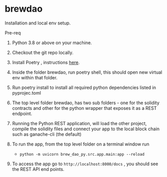 # brewdao

Installation and local env setup.

Pre-req

1. Python 3.8 or above on your machine.

2. Checkout the git repo locally.
3. Install Poetry , instructions [here](https://python-poetry.org/docs/#installation).
4. Inside the folder brewdao, run poetry shell, this should open new virtual env within that folder.
5. Run poetry install to install all required python dependencies listed in pyprojec.toml
6. The top level folder brewdao, has two sub folders - one for the solidity contracts and other for the python wrapper
   that exposes it as a REST endpoint.
7. Running the Python REST application, will load the other project, compile the solidity files and connect your app to
   the local block chain such as ganache-cli (the default)
8. To run the app, from the top level folder on a terminal window run
   - `python -m uvicorn brew_dao_py.src.app.main:app --reload`
9. To access the app go to `http://localhost:8000/docs` , you should see the REST API end points.